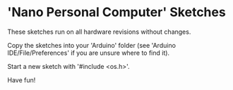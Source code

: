 # 'Nano Personal Computer' Sketches

These sketches run on all hardware revisions without changes.

Copy the sketches into your 'Arduino' folder (see 'Arduino IDE/File/Preferences' if
you are unsure where to find it).

Start a new sketch with '#include <os.h>'.

Have fun!
